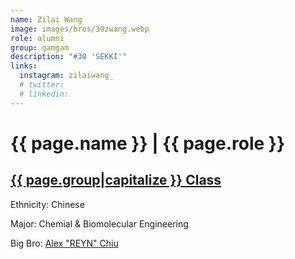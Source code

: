 ```yaml
---
name: Zilai Wang
image: images/bros/30zwang.webp
role: alumni
group: gamgam
description: "#30 'SEKKI'"
links:
  instagram: zilaiwang_
  # twitter: 
  # linkedin: 
---
```


# {{ page.name }} | {{ page.role }} 
    
## [{{ page.group|capitalize }} Class](/brothers/{{page.group}}s)
    
Ethnicity: Chinese

Major: Chemial & Biomolecular Engineering

Big Bro: [Alex "REYN" Chiu](22achiu)


